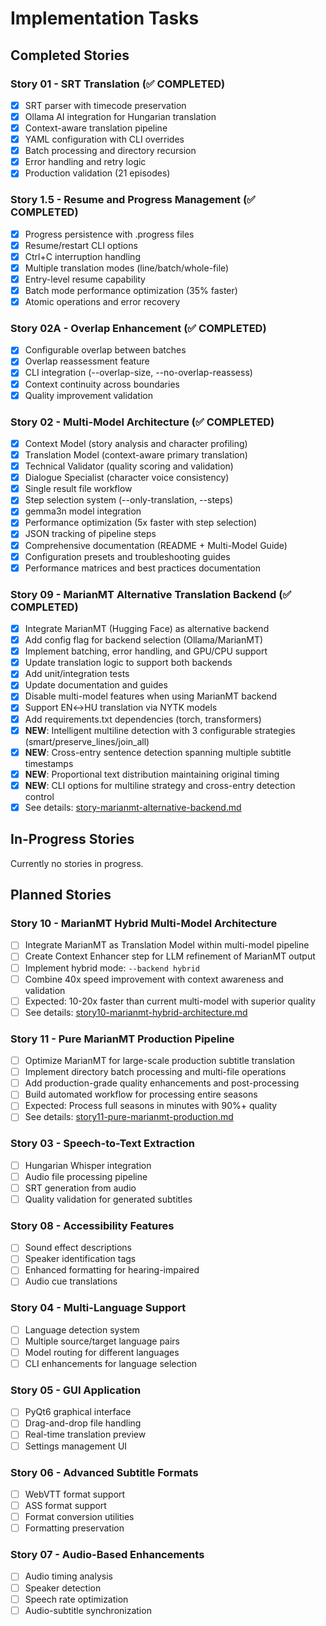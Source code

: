 # Implementation Tasks

## Completed Stories 

### Story 01 - SRT Translation (✅ COMPLETED)
- [x] SRT parser with timecode preservation
- [x] Ollama AI integration for Hungarian translation
- [x] Context-aware translation pipeline
- [x] YAML configuration with CLI overrides
- [x] Batch processing and directory recursion
- [x] Error handling and retry logic
- [x] Production validation (21 episodes)

### Story 1.5 - Resume and Progress Management (✅ COMPLETED)
- [x] Progress persistence with .progress files
- [x] Resume/restart CLI options
- [x] Ctrl+C interruption handling
- [x] Multiple translation modes (line/batch/whole-file)
- [x] Entry-level resume capability
- [x] Batch mode performance optimization (35% faster)
- [x] Atomic operations and error recovery

### Story 02A - Overlap Enhancement (✅ COMPLETED)
- [x] Configurable overlap between batches
- [x] Overlap reassessment feature
- [x] CLI integration (--overlap-size, --no-overlap-reassess)
- [x] Context continuity across boundaries
- [x] Quality improvement validation

### Story 02 - Multi-Model Architecture (✅ COMPLETED)
- [x] Context Model (story analysis and character profiling)
- [x] Translation Model (context-aware primary translation)
- [x] Technical Validator (quality scoring and validation)
- [x] Dialogue Specialist (character voice consistency)
- [x] Single result file workflow
- [x] Step selection system (--only-translation, --steps)
- [x] gemma3n model integration
- [x] Performance optimization (5x faster with step selection)
- [x] JSON tracking of pipeline steps
- [x] Comprehensive documentation (README + Multi-Model Guide)
- [x] Configuration presets and troubleshooting guides
- [x] Performance matrices and best practices documentation

### Story 09 - MarianMT Alternative Translation Backend (✅ COMPLETED)
- [x] Integrate MarianMT (Hugging Face) as alternative backend
- [x] Add config flag for backend selection (Ollama/MarianMT)
- [x] Implement batching, error handling, and GPU/CPU support
- [x] Update translation logic to support both backends
- [x] Add unit/integration tests
- [x] Update documentation and guides
- [x] Disable multi-model features when using MarianMT backend
- [x] Support EN↔HU translation via NYTK models
- [x] Add requirements.txt dependencies (torch, transformers)
- [x] **NEW**: Intelligent multiline detection with 3 configurable strategies (smart/preserve_lines/join_all)
- [x] **NEW**: Cross-entry sentence detection spanning multiple subtitle timestamps
- [x] **NEW**: Proportional text distribution maintaining original timing
- [x] **NEW**: CLI options for multiline strategy and cross-entry detection control
- [x] See details: [story-marianmt-alternative-backend.md](stories/story-marianmt-alternative-backend.md)

## In-Progress Stories

Currently no stories in progress.

## Planned Stories

### Story 10 - MarianMT Hybrid Multi-Model Architecture
- [ ] Integrate MarianMT as Translation Model within multi-model pipeline
- [ ] Create Context Enhancer step for LLM refinement of MarianMT output
- [ ] Implement hybrid mode: `--backend hybrid`
- [ ] Combine 40x speed improvement with context awareness and validation
- [ ] Expected: 10-20x faster than current multi-model with superior quality
- [ ] See details: [story10-marianmt-hybrid-architecture.md](stories/story10-marianmt-hybrid-architecture.md)

### Story 11 - Pure MarianMT Production Pipeline
- [ ] Optimize MarianMT for large-scale production subtitle translation
- [ ] Implement directory batch processing and multi-file operations
- [ ] Add production-grade quality enhancements and post-processing
- [ ] Build automated workflow for processing entire seasons
- [ ] Expected: Process full seasons in minutes with 90%+ quality
- [ ] See details: [story11-pure-marianmt-production.md](stories/story11-pure-marianmt-production.md)

### Story 03 - Speech-to-Text Extraction
- [ ] Hungarian Whisper integration
- [ ] Audio file processing pipeline
- [ ] SRT generation from audio
- [ ] Quality validation for generated subtitles

### Story 08 - Accessibility Features  
- [ ] Sound effect descriptions
- [ ] Speaker identification tags
- [ ] Enhanced formatting for hearing-impaired
- [ ] Audio cue translations

### Story 04 - Multi-Language Support
- [ ] Language detection system
- [ ] Multiple source/target language pairs
- [ ] Model routing for different languages
- [ ] CLI enhancements for language selection

### Story 05 - GUI Application
- [ ] PyQt6 graphical interface
- [ ] Drag-and-drop file handling
- [ ] Real-time translation preview
- [ ] Settings management UI

### Story 06 - Advanced Subtitle Formats
- [ ] WebVTT format support
- [ ] ASS format support
- [ ] Format conversion utilities
- [ ] Formatting preservation

### Story 07 - Audio-Based Enhancements
- [ ] Audio timing analysis
- [ ] Speaker detection
- [ ] Speech rate optimization
- [ ] Audio-subtitle synchronization
